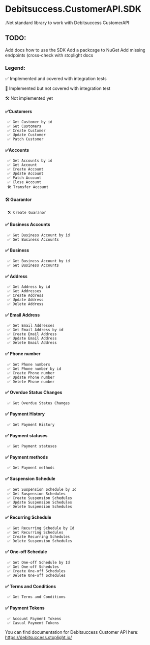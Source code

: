 # Debitsuccess.CustomerAPI.SDK
.Net standard library to work with Debitsuccess CustomerAPI

## TODO:
Add docs how to use the SDK
Add a packcage to NuGet
Add missing endpoints (cross-check with stoplight docs

### Legend:

✅ Implemented and covered with integration tests

🔰 Implemented but not covered with integration test

🛠 Not implemented yet


#### ✅Customers
     ✅ Get Customer by id     
     ✅ Get Customers     
     ✅ Create Customer     
     ✅ Update Customer     
     ✅ Patch Customer

#### ✅Accounts
     ✅ Get Accounts by id     
     ✅ Get Account     
     ✅ Create Account     
     ✅ Update Account     
     ✅ Patch Account     
     ✅ Close Account
     🛠 Transfer Account

#### 🛠 Guarantor
     🛠 Create Guaranor

#### ✅ Business Accounts
     ✅ Get Business Account by id     
     ✅ Get Business Accounts
     
#### ✅ Business
     ✅ Get Business Account by id     
     ✅ Get Business Accounts
     
#### ✅ Address
     ✅ Get Address by id     
     ✅ Get Addresses     
     ✅ Create Address     
     ✅ Update Address     
     ✅ Delete Address

#### ✅ Email Address
     ✅ Get Email Addresses     
     ✅ Get Email Address by id     
     ✅ Create Email Address     
     ✅ Update Email Address     
     ✅ Delete Email Address

#### ✅ Phone number
     ✅ Get Phone numbers     
     ✅ Get Phone number by id     
     ✅ Create Phone number     
     ✅ Update Phone number     
     ✅ Delete Phone number

#### ✅ Overdue Status Changes
     ✅ Get Overdue Status Changes

#### ✅ Payment History
     ✅ Get Payment History

#### ✅ Payment statuses
     ✅ Get Payment statuses

#### ✅ Payment methods
     ✅ Get Payment methods

#### ✅ Suspension Schedule
     ✅ Get Suspension Schedule by Id
     ✅ Get Suspension Schedules
     ✅ Create Suspension Schedules
     ✅ Update Suspension Schedules
     ✅ Delete Suspension Schedules

#### ✅ Recurring Schedule
     ✅ Get Recurring Schedule by Id
     ✅ Get Recurring Schedules
     ✅ Create Recurring Schedules
     ✅ Delete Suspension Schedules

#### ✅ One-off Schedule
     ✅ Get One-off Schedule by Id
     ✅ Get One-off Schedules
     ✅ Create One-off Schedules
     ✅ Delete One-off Schedules

#### ✅ Terms and Conditions
     ✅ Get Terms and Conditions

#### ✅ Payment Tokens
     ✅ Account Payment Tokens
     ✅ Casual Payment Tokens
     
You can find documentation for Debitsuccess Customer API here: https://debitsuccess.stoplight.io/
